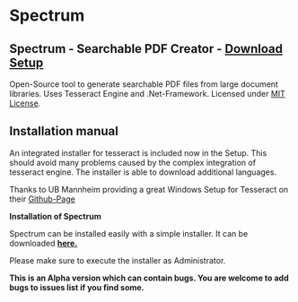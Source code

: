 # Spectrum
<h2>Spectrum - Searchable PDF Creator - <a href="https://github.com/philipp-eger-dev/Spectrum/releases/download/0.9.0.0/Spectrum_0.9.0.0_ALPHA.exe">Download Setup</a></h2>

Open-Source tool to generate searchable PDF files from large document libraries.
Uses Tesseract Engine and .Net-Framework. Licensed under <a href="https://opensource.org/licenses/MIT">MIT License</a>.

<h2>Installation manual</h2>

An integrated installer for tesseract is included now in the Setup. This should avoid many problems caused by the complex integration of tesseract engine. The installer is able to download additional languages.

Thanks to UB Mannheim providing a great Windows Setup for Tesseract on their <a href="https://github.com/UB-Mannheim/tesseract?files=1">Github-Page</a> 

<strong>Installation of Spectrum</strong>	

Spectrum can be installed easily with a simple installer. It can be downloaded <strong><a href="https://github.com/philipp-eger-dev/Spectrum/releases/download/0.9.0.0/Spectrum_0.9.0.0_ALPHA.exe">here.</a></strong>

Please make sure to execute the installer as Administrator.

<strong>This is an Alpha version which can contain bugs. You are welcome to add bugs to issues list if you find some.</strong>
